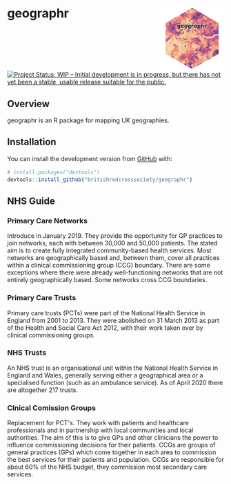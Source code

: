 
<!-- README.md is generated from README.Rmd. Please edit that file -->

# geographr <img src='logo.png' align="right" height="150" /></a>

<!-- badges: start -->

[![Project Status: WIP – Initial development is in progress, but there
has not yet been a stable, usable release suitable for the
public.](https://www.repostatus.org/badges/latest/wip.svg)](https://www.repostatus.org/#wip)
<!-- badges: end -->

## Overview

geographr is an R package for mapping UK geographies.

## Installation

You can install the development version from
[GitHub](https://github.com/) with:

``` r
# install.packages("devtools")
devtools::install_github("britishredcrosssociety/geographr")
```
## NHS Guide

### Primary Care Networks
Introduce in January 2019. They provide the opportunity for GP practices to join networks, each with between 30,000 and 50,000 patients. The stated aim is to create fully integrated community-based health services. Most networks are geographically based and, between them, cover all practices within a clinical commissioning group (CCG) boundary. There are some exceptions where there were already well-functioning networks that are not entirely geographically based. Some networks cross CCG boundaries.

### Primary Care Trusts
Primary care trusts (PCTs) were part of the National Health Service in England from 2001 to 2013. They were abolished on 31 March 2013 as part of the Health and Social Care Act 2012, with their work taken over by clinical commissioning groups. 

### NHS Trusts
An NHS trust is an organisational unit within the National Health Service in England and Wales, generally serving either a geographical area or a specialised function (such as an ambulance service). As of April 2020 there are altogether 217 trusts.

### Clnical Comission Groups
Replacement for PCT's. They work with patients and healthcare professionals and in partnership with local communities and local authorities. The aim of this is to give GPs and other clinicians the power to influence commissioning decisions for their patients. CCGs are groups of general practices (GPs) which come together in each area to commission the best services for their patients and population. CCGs are responsible for about 60% of the NHS budget, they commission most secondary care services.
